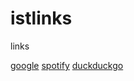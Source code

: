 # istlinks
links

[google](https://www.google\.com)
[spotify](https://www.spotify\.com)
[duckduckgo](https://www.duckduckgo\.com)
